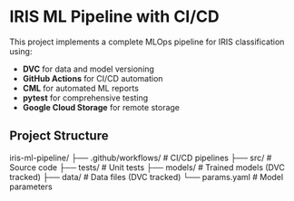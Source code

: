 # IRIS ML Pipeline with CI/CD

This project implements a complete MLOps pipeline for IRIS classification using:
- **DVC** for data and model versioning
- **GitHub Actions** for CI/CD automation
- **CML** for automated ML reports
- **pytest** for comprehensive testing
- **Google Cloud Storage** for remote storage

## Project Structure

iris-ml-pipeline/
├── .github/workflows/ # CI/CD pipelines
├── src/ # Source code
├── tests/ # Unit tests
├── models/ # Trained models (DVC tracked)
├── data/ # Data files (DVC tracked)
└── params.yaml # Model parameters
